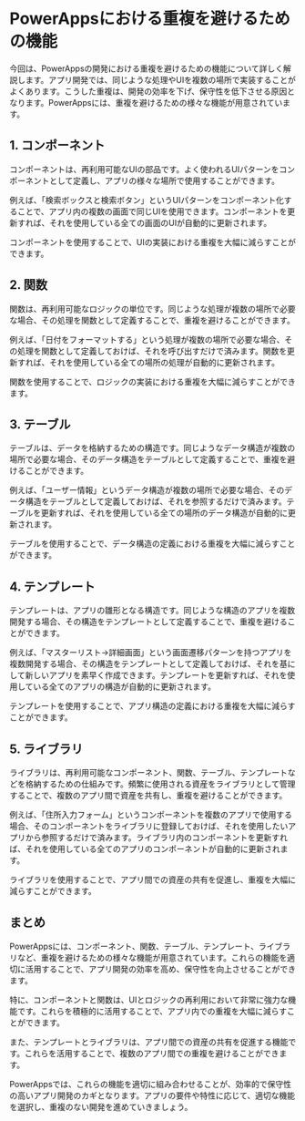 # PowerAppsにおける重複を避けるための機能

今回は、PowerAppsの開発における重複を避けるための機能について詳しく解説します。アプリ開発では、同じような処理やUIを複数の場所で実装することがよくあります。こうした重複は、開発の効率を下げ、保守性を低下させる原因となります。PowerAppsには、重複を避けるための様々な機能が用意されています。

## 1. コンポーネント

コンポーネントは、再利用可能なUIの部品です。よく使われるUIパターンをコンポーネントとして定義し、アプリの様々な場所で使用することができます。

例えば、「検索ボックスと検索ボタン」というUIパターンをコンポーネント化することで、アプリ内の複数の画面で同じUIを使用できます。コンポーネントを更新すれば、それを使用している全ての画面のUIが自動的に更新されます。

コンポーネントを使用することで、UIの実装における重複を大幅に減らすことができます。

## 2. 関数

関数は、再利用可能なロジックの単位です。同じような処理が複数の場所で必要な場合、その処理を関数として定義することで、重複を避けることができます。

例えば、「日付をフォーマットする」という処理が複数の場所で必要な場合、その処理を関数として定義しておけば、それを呼び出すだけで済みます。関数を更新すれば、それを使用している全ての場所の処理が自動的に更新されます。

関数を使用することで、ロジックの実装における重複を大幅に減らすことができます。

## 3. テーブル

テーブルは、データを格納するための構造です。同じようなデータ構造が複数の場所で必要な場合、そのデータ構造をテーブルとして定義することで、重複を避けることができます。

例えば、「ユーザー情報」というデータ構造が複数の場所で必要な場合、そのデータ構造をテーブルとして定義しておけば、それを参照するだけで済みます。テーブルを更新すれば、それを使用している全ての場所のデータ構造が自動的に更新されます。

テーブルを使用することで、データ構造の定義における重複を大幅に減らすことができます。

## 4. テンプレート

テンプレートは、アプリの雛形となる構造です。同じような構造のアプリを複数開発する場合、その構造をテンプレートとして定義することで、重複を避けることができます。

例えば、「マスターリスト→詳細画面」という画面遷移パターンを持つアプリを複数開発する場合、その構造をテンプレートとして定義しておけば、それを基にして新しいアプリを素早く作成できます。テンプレートを更新すれば、それを使用している全てのアプリの構造が自動的に更新されます。

テンプレートを使用することで、アプリ構造の定義における重複を大幅に減らすことができます。

## 5. ライブラリ

ライブラリは、再利用可能なコンポーネント、関数、テーブル、テンプレートなどを格納するための仕組みです。頻繁に使用される資産をライブラリとして管理することで、複数のアプリ間で資産を共有し、重複を避けることができます。

例えば、「住所入力フォーム」というコンポーネントを複数のアプリで使用する場合、そのコンポーネントをライブラリに登録しておけば、それを使用したいアプリから参照するだけで済みます。ライブラリ内のコンポーネントを更新すれば、それを使用している全てのアプリのコンポーネントが自動的に更新されます。

ライブラリを使用することで、アプリ間での資産の共有を促進し、重複を大幅に減らすことができます。

## まとめ

PowerAppsには、コンポーネント、関数、テーブル、テンプレート、ライブラリなど、重複を避けるための様々な機能が用意されています。これらの機能を適切に活用することで、アプリ開発の効率を高め、保守性を向上させることができます。

特に、コンポーネントと関数は、UIとロジックの再利用において非常に強力な機能です。これらを積極的に活用することで、アプリ内での重複を大幅に減らすことができます。

また、テンプレートとライブラリは、アプリ間での資産の共有を促進する機能です。これらを活用することで、複数のアプリ間での重複を避けることができます。

PowerAppsでは、これらの機能を適切に組み合わせることが、効率的で保守性の高いアプリ開発のカギとなります。アプリの要件や特性に応じて、適切な機能を選択し、重複のない開発を進めていきましょう。